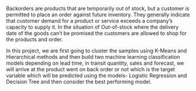 Backorders are products that are temporarily out of stock, but a customer is permitted to place an order against future inventory. They generally indicate that customer demand for a product or service exceeds a company’s capacity to supply it. In the situation of Out-of-stock where the delivery date of the goods can’t be promised the customers are allowed to shop for the products and order.

In this project, we are first going to cluster the samples using K-Means and Hierarchical methods and then build two machine learning classification models depending on lead time, in transit quantity, sales and forecast, we will arrive at the product went on back order or not which is the target variable which will be predicted using the models- Logistic Regression and Decision Tree and then consider the best performing model.